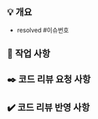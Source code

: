 <!-- 
    PR 제목은 다음과 같은 형식으로 작성합니다.

   타입 : [도메인] 내용 #이슈번호 
    ex) feat : [회원가입] 회원가입 화면 구현 #1
-->

## 💡 개요 
<!-- PR에 대한 설명을 간략하게 작성해주세요. 이슈번호를 작성해주세요. -->
- resolved #이슈번호


## 📑 작업 사항 
<!-- 진행한 작업에 관한 내용을 작성해주세요. -->


## ✒️ 코드 리뷰 요청 사항
<!-- 리뷰어가 집중해서 봐야 하는 포인트나 궁금한 점을 작성해주세요. -->


## ✔️ 코드 리뷰 반영 사항
<!-- 코드 리뷰에 대한 반영사항을 작성해주세요. (재 PR 시에만 작성합니다) -->
